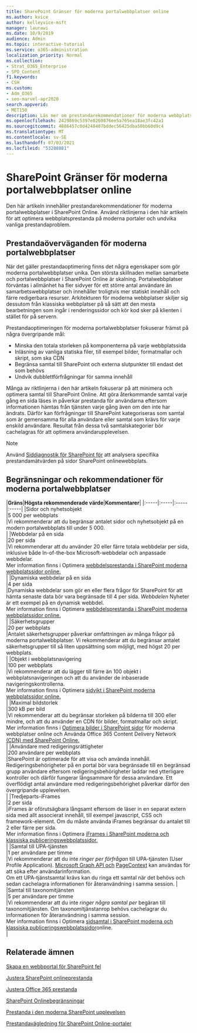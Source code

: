 ```yaml
---
title: SharePoint Gränser för moderna portalwebbplatser online
ms.author: kvice
author: kelleyvice-msft
manager: laurawi
ms.date: 10/9/2019
audience: Admin
ms.topic: interactive-tutorial
ms.service: o365-administration
localization_priority: Normal
ms.collection:
- Strat_O365_Enterprise
- SPO_Content
f1.keywords:
- CSH
ms.custom:
- Adm_O365
- seo-marvel-apr2020
search.appverid:
- MET150
description: Läs mer om prestandarekommendationer för moderna webbplatser i SharePoint Online, till exempel att begränsa samtal till Sharepoint och externa slutpunkter.
ms.openlocfilehash: 2429869c5397e0260876ee5a765ea18ae3fc42a1
ms.sourcegitcommit: 4886457c0d4248407bddec56425dba50bb60d9c4
ms.translationtype: MT
ms.contentlocale: sv-SE
ms.lasthandoff: 07/03/2021
ms.locfileid: "53288881"
---
```

# <a name="sharepoint-online-modern-portal-site-limits"></a>SharePoint Gränser för moderna portalwebbplatser online

Den här artikeln innehåller prestandarekommendationer för moderna portalwebbplatser i SharePoint Online. Använd riktlinjerna i den här artikeln för att optimera webbplatsprestanda på moderna portaler och undvika vanliga prestandaproblem.

## <a name="performance-considerations-for-modern-portal-sites"></a>Prestandaöverväganden för moderna portalwebbplatser

När det gäller prestandaoptimering finns det några egenskaper som gör moderna portalwebbplatser unika. Den största skillnaden mellan samarbete och portalwebbplatser i SharePoint Online är skalning. Portalwebbplatser förväntas i allmänhet ha fler sidvyer för ett större antal användare än samarbetswebbplatser och innehåller troligtvis mer statiskt innehåll och färre redigerbara resurser. Arkitekturen för moderna webbplatser skiljer sig dessutom från klassiska webbplatser på så sätt att den mesta bearbetningen som ingår i renderingssidor och kör kod sker på klienten i stället för på servern.

Prestandaoptimeringen för moderna portalwebbplatser fokuserar främst på några övergripande mål:

- Minska den totala storleken på komponenterna på varje webbplatssida
- Inläsning av vanliga statiska filer, till exempel bilder, formatmallar och skript, som ska CDN
- Begränsa samtal till SharePoint och externa slutpunkter till endast det som behövs
- Undvik dubblettförfrågningar för samma innehåll

Många av riktlinjerna i den här artikeln fokuserar på att minimera och optimera samtal till SharePoint Online. Att göra återkommande samtal varje gång en sida läses in påverkar prestanda för användarna eftersom informationen hämtas från tjänsten varje gång även om den inte har ändrats. Därför kan förfrågningar till SharePoint kategoriseras som samtal som är gemensamma för alla användare eller samtal som krävs för varje enskild användare. Resultat från dessa två samtalskategorier bör cachelagras för att optimera användarupplevelsen.

>[!NOTE]
>Använd [Siddiagnostik för SharePoint för](./page-diagnostics-for-spo.md) att analysera specifika prestandamätvärden på sidor SharePoint onlinewebbplats.

## <a name="modern-portal-site-limits-and-recommendations"></a>Begränsningar och rekommendationer för moderna portalwebbplatser

|**Gräns**|**Högsta rekommenderade värde**|**Kommentarer**|
|:-----|:-----|:-----|:-----|
|Sidor och nyhetsobjekt  <br/> |5 000 per webbplats  <br/> |Vi rekommenderar att du begränsar antalet sidor och nyhetsobjekt på en modern portalwebbplats till under 5 000.  <br/> |
|Webbdelar på en sida  <br/> |20 per sida  <br/> |Vi rekommenderar att du använder 20 eller färre totala webbdelar per sida, inklusive både In-of-the-box Microsoft-webbdelar och anpassade webbdelar. <br/> Mer information finns i Optimera [webbdelsprestanda i SharePoint moderna webbplatssidor online.](modern-web-part-optimization.md)  <br/> |
|Dynamiska webbdelar på en sida  <br/> |4 per sida  <br/> |Dynamiska webbdelar som gör en eller flera frågor för SharePoint för att hämta senaste data bör vara begränsade till 4 per sida. _Webbdelen_ Nyheter är ett exempel på en dynamisk webbdel. <br/> Mer information finns i Optimera [webbdelsprestanda i SharePoint moderna webbplatssidor online.](modern-web-part-optimization.md)    <br/> |
|Säkerhetsgrupper  <br/> |20 per webbplats  <br/> |Antalet säkerhetsgrupper påverkar omfattningen av många frågor på moderna portalwebbplatser. Vi rekommenderar att du begränsar antalet säkerhetsgrupper till så liten uppsättning som möjligt, med högst 20 per webbplats.  <br/> |
|Objekt i webbplatsnavigering  <br/> |100 per webbplats  <br/> |Vi rekommenderar att du lägger till färre än 100 objekt i webbplatsnavigeringen och att du använder de inbaserade navigeringskontrollerna.  <br/> Mer information finns i Optimera [sidvikt i SharePoint moderna webbplatssidor online.](modern-page-weight-optimization.md) <br/> |
|Maximal bildstorlek  <br/> |300 kB per bild  <br/> |Vi rekommenderar att du begränsar storleken på bilderna till 300 eller mindre, och att du använder en CDN för bilder, formatmallar och skript. <br/>Mer information finns i [Optimera bilder i SharePoint sidor](modern-image-optimization.md) för moderna webbplatser online och Använda Office 365 Content Delivery Network [(CDN) med SharePoint Online.](use-microsoft-365-cdn-with-spo.md)  <br/> |
|Användare med redigeringsrättigheter  <br/> |200 användare per webbplats  <br/> |SharePoint är optimerade för att visa och använda innehåll. Redigeringsbehörigheter på en portal bör vara begränsade till en begränsad grupp användare eftersom redigeringsbehörigheter laddar ned ytterligare kontroller och därför fungerar långsammare för dessa användare. Ett överflödigt antal användare med redigeringsbehörighet påverkar därför den övergripande upplevelsen. <br/> |
|Tredjeparts-iFrames  <br/> |2 per sida  <br/> |iFrames är oförutsägbara långsamt eftersom de läser in en separat extern sida med allt associerat innehåll, till exempel javascript, CSS och framework-element. Om du måste använda iFrames begränsar du antalet till 2 eller färre per sida.<br/> Mer information finns i Optimera [iFrames i SharePoint moderna och klassiska publiceringswebbplatssidor.](modern-iframe-optimization.md) <br/> |
|Samtal till UPA-tjänsten  <br/> |1 per användare per timme  <br/> |Vi rekommenderar att du inte _ringer per förfrågan_ till UPA-tjänsten (User Profile Application). [Microsoft Graph API och](/graph/call-api) [PageContext](/javascript/api/sp-page-context/pagecontext) kan användas för att söka efter användarinformation.  <br/> Om ett UPA-tjänstsamtal krävs kan du ringa ett samtal när det behövs och sedan cachelagra informationen för återanvändning i samma session. |
|Samtal till taxonomitjänsten  <br/> |5 per användare per timme  <br/> |Vi rekommenderar att du inte _ringer några samtal per_ begäran till taxonomitjänsten. Om taxonomitjänstanrop behövs cachelagrar du informationen för återanvändning i samma session. <br/> Mer information finns i Optimera [sidsamtal i SharePoint moderna och klassiska publiceringswebbplatssidor](modern-page-call-optimization.md)online. <br/> |

## <a name="related-topics"></a>Relaterade ämnen

[Skapa en webbportal för SharePoint fel](/sharepoint/portal-health)

[Justera SharePoint onlineprestanda](tune-sharepoint-online-performance.md)

[Justera Office 365 prestanda](tune-microsoft-365-performance.md)

[SharePoint Onlinebegränsningar](/office365/servicedescriptions/sharepoint-online-service-description/sharepoint-online-limits)

[Prestanda i den moderna SharePoint upplevelsen](/sharepoint/modern-experience-performance)

[Prestandavägledning för SharePoint Online-portaler](/sharepoint/dev/solution-guidance/portal-performance)
